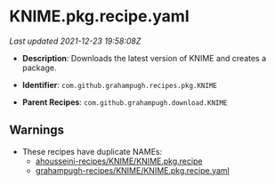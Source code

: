# KNIME.pkg.recipe.yaml

_Last updated 2021-12-23 19:58:08Z_

- **Description**: Downloads the latest version of KNIME and creates a package.

- **Identifier**: `com.github.grahampugh.recipes.pkg.KNIME`

- **Parent Recipes**: `com.github.grahampugh.download.KNIME`

## Warnings

- These recipes have duplicate NAMEs:
    - [ahousseini-recipes/KNIME/KNIME.pkg.recipe](/autopkg-dupe-tracker/ahousseini-recipes/KNIME/KNIME.pkg.recipe)
    - [grahampugh-recipes/KNIME/KNIME.pkg.recipe.yaml](/autopkg-dupe-tracker/grahampugh-recipes/KNIME/KNIME.pkg.recipe.yaml)